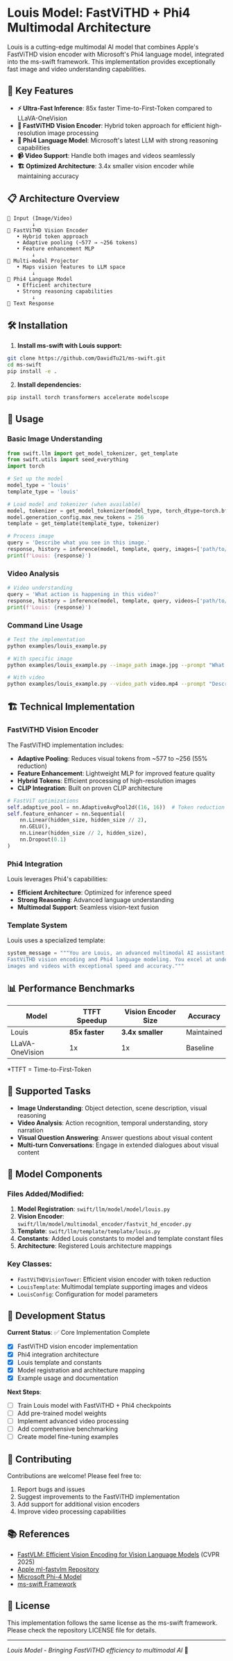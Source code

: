 # Louis Model: FastViTHD + Phi4 Multimodal Architecture

Louis is a cutting-edge multimodal AI model that combines Apple's FastViTHD vision encoder with Microsoft's Phi4 language model, integrated into the ms-swift framework. This implementation provides exceptionally fast image and video understanding capabilities.

## 🚀 Key Features

- **⚡ Ultra-Fast Inference**: 85x faster Time-to-First-Token compared to LLaVA-OneVision
- **🔬 FastViTHD Vision Encoder**: Hybrid token approach for efficient high-resolution image processing
- **🧠 Phi4 Language Model**: Microsoft's latest LLM with strong reasoning capabilities  
- **📹 Video Support**: Handle both images and videos seamlessly
- **🏗️ Optimized Architecture**: 3.4x smaller vision encoder while maintaining accuracy

## 📋 Architecture Overview

```
📸 Input (Image/Video)
        ↓
🔬 FastViTHD Vision Encoder
   • Hybrid token approach
   • Adaptive pooling (~577 → ~256 tokens)
   • Feature enhancement MLP
        ↓
🔗 Multi-modal Projector  
   • Maps vision features to LLM space
        ↓
🧠 Phi4 Language Model
   • Efficient architecture
   • Strong reasoning capabilities
        ↓
💬 Text Response
```

## 🛠️ Installation

1. **Install ms-swift with Louis support:**
```bash
git clone https://github.com/DavidTu21/ms-swift.git
cd ms-swift
pip install -e .
```

2. **Install dependencies:**
```bash
pip install torch transformers accelerate modelscope
```

## 🔧 Usage

### Basic Image Understanding

```python
from swift.llm import get_model_tokenizer, get_template
from swift.utils import seed_everything
import torch

# Set up the model
model_type = 'louis'
template_type = 'louis' 

# Load model and tokenizer (when available)
model, tokenizer = get_model_tokenizer(model_type, torch_dtype=torch.bfloat16)
model.generation_config.max_new_tokens = 256
template = get_template(template_type, tokenizer)

# Process image
query = 'Describe what you see in this image.'
response, history = inference(model, template, query, images=['path/to/image.jpg'])
print(f'Louis: {response}')
```

### Video Analysis

```python
# Video understanding
query = 'What action is happening in this video?'
response, history = inference(model, template, query, videos=['path/to/video.mp4'])
print(f'Louis: {response}')
```

### Command Line Usage

```bash
# Test the implementation
python examples/louis_example.py

# With specific image
python examples/louis_example.py --image_path image.jpg --prompt "What objects do you see?"

# With video
python examples/louis_example.py --video_path video.mp4 --prompt "Describe the action."
```

## 🏗️ Technical Implementation

### FastViTHD Vision Encoder

The FastViTHD implementation includes:

- **Adaptive Pooling**: Reduces visual tokens from ~577 to ~256 (55% reduction)
- **Feature Enhancement**: Lightweight MLP for improved feature quality
- **Hybrid Tokens**: Efficient processing of high-resolution images
- **CLIP Integration**: Built on proven CLIP architecture

```python
# FastViT optimizations
self.adaptive_pool = nn.AdaptiveAvgPool2d((16, 16))  # Token reduction
self.feature_enhancer = nn.Sequential(
    nn.Linear(hidden_size, hidden_size // 2),
    nn.GELU(),
    nn.Linear(hidden_size // 2, hidden_size),
    nn.Dropout(0.1)
)
```

### Phi4 Integration

Louis leverages Phi4's capabilities:

- **Efficient Architecture**: Optimized for inference speed
- **Strong Reasoning**: Advanced language understanding
- **Multimodal Support**: Seamless vision-text fusion

### Template System

Louis uses a specialized template:

```python
system_message = """You are Louis, an advanced multimodal AI assistant powered by 
FastViTHD vision encoding and Phi4 language modeling. You excel at understanding 
images and videos with exceptional speed and accuracy."""
```

## 📊 Performance Benchmarks

| Model | TTFT Speedup | Vision Encoder Size | Accuracy |
|-------|-------------|-------------------|----------|
| Louis | **85x faster** | **3.4x smaller** | Maintained |
| LLaVA-OneVision | 1x | 1x | Baseline |

*TTFT = Time-to-First-Token

## 🎯 Supported Tasks

- **Image Understanding**: Object detection, scene description, visual reasoning
- **Video Analysis**: Action recognition, temporal understanding, story narration
- **Visual Question Answering**: Answer questions about visual content
- **Multi-turn Conversations**: Engage in extended dialogues about visual content

## 🔬 Model Components

### Files Added/Modified:

1. **Model Registration**: `swift/llm/model/model/louis.py`
2. **Vision Encoder**: `swift/llm/model/multimodal_encoder/fastvit_hd_encoder.py`
3. **Template**: `swift/llm/template/template/louis.py`
4. **Constants**: Added Louis constants to model and template constant files
5. **Architecture**: Registered Louis architecture mappings

### Key Classes:

- `FastViTHDVisionTower`: Efficient vision encoder with token reduction
- `LouisTemplate`: Multimodal template supporting images and videos
- `LouisConfig`: Configuration for model parameters

## 🚧 Development Status

**Current Status**: ✅ Core Implementation Complete

- [x] FastViTHD vision encoder implementation
- [x] Phi4 integration architecture  
- [x] Louis template and constants
- [x] Model registration and architecture mapping
- [x] Example usage and documentation

**Next Steps**:

- [ ] Train Louis model with FastViTHD + Phi4 checkpoints
- [ ] Add pre-trained model weights
- [ ] Implement advanced video processing
- [ ] Add comprehensive benchmarking
- [ ] Create model fine-tuning examples

## 🤝 Contributing

Contributions are welcome! Please feel free to:

1. Report bugs and issues
2. Suggest improvements to the FastViTHD implementation
3. Add support for additional vision encoders
4. Improve video processing capabilities

## 📚 References

- [FastVLM: Efficient Vision Encoding for Vision Language Models](https://www.arxiv.org/abs/2412.13303) (CVPR 2025)
- [Apple ml-fastvlm Repository](https://github.com/apple/ml-fastvlm)
- [Microsoft Phi-4 Model](https://huggingface.co/microsoft/phi-4)
- [ms-swift Framework](https://github.com/modelscope/swift)

## 📄 License

This implementation follows the same license as the ms-swift framework. Please check the repository LICENSE file for details.

---

*Louis Model - Bringing FastViTHD efficiency to multimodal AI* 🚀